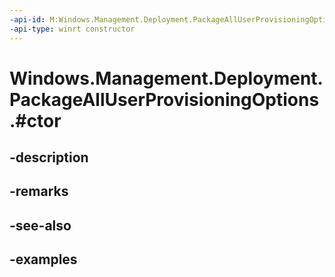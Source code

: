 ```yaml
---
-api-id: M:Windows.Management.Deployment.PackageAllUserProvisioningOptions.#ctor
-api-type: winrt constructor
---
```


# Windows.Management.Deployment.PackageAllUserProvisioningOptions.#ctor

<!--
public PackageAllUserProvisioningOptions ();
-->


## -description

## -remarks

## -see-also

## -examples


